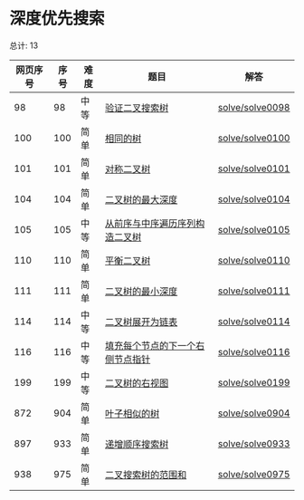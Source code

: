 # 深度优先搜索

<!--- table -->


总计: 13

| 网页序号 | 序号 | 难度 | 题目                    | 解答                      |
| ---- | ---- | ---- | ------------------ | ---------------- |
| 98 | 98 | 中等 | [验证二叉搜索树](https://leetcode-cn.com/problems/validate-binary-search-tree/) | [solve/solve0098](../solve/solve0098)|
| 100 | 100 | 简单 | [相同的树](https://leetcode-cn.com/problems/same-tree/) | [solve/solve0100](../solve/solve0100)|
| 101 | 101 | 简单 | [对称二叉树](https://leetcode-cn.com/problems/symmetric-tree/) | [solve/solve0101](../solve/solve0101)|
| 104 | 104 | 简单 | [二叉树的最大深度](https://leetcode-cn.com/problems/maximum-depth-of-binary-tree/) | [solve/solve0104](../solve/solve0104)|
| 105 | 105 | 中等 | [从前序与中序遍历序列构造二叉树](https://leetcode-cn.com/problems/construct-binary-tree-from-preorder-and-inorder-traversal/) | [solve/solve0105](../solve/solve0105)|
| 110 | 110 | 简单 | [平衡二叉树](https://leetcode-cn.com/problems/balanced-binary-tree/) | [solve/solve0110](../solve/solve0110)|
| 111 | 111 | 简单 | [二叉树的最小深度](https://leetcode-cn.com/problems/minimum-depth-of-binary-tree/) | [solve/solve0111](../solve/solve0111)|
| 114 | 114 | 中等 | [二叉树展开为链表](https://leetcode-cn.com/problems/flatten-binary-tree-to-linked-list/) | [solve/solve0114](../solve/solve0114)|
| 116 | 116 | 中等 | [填充每个节点的下一个右侧节点指针](https://leetcode-cn.com/problems/populating-next-right-pointers-in-each-node/) | [solve/solve0116](../solve/solve0116)|
| 199 | 199 | 中等 | [二叉树的右视图](https://leetcode-cn.com/problems/binary-tree-right-side-view/) | [solve/solve0199](../solve/solve0199)|
| 872 | 904 | 简单 | [叶子相似的树](https://leetcode-cn.com/problems/leaf-similar-trees/) | [solve/solve0904](../solve/solve0904)|
| 897 | 933 | 简单 | [递增顺序搜索树](https://leetcode-cn.com/problems/increasing-order-search-tree/) | [solve/solve0933](../solve/solve0933)|
| 938 | 975 | 简单 | [二叉搜索树的范围和](https://leetcode-cn.com/problems/range-sum-of-bst/) | [solve/solve0975](../solve/solve0975)|
